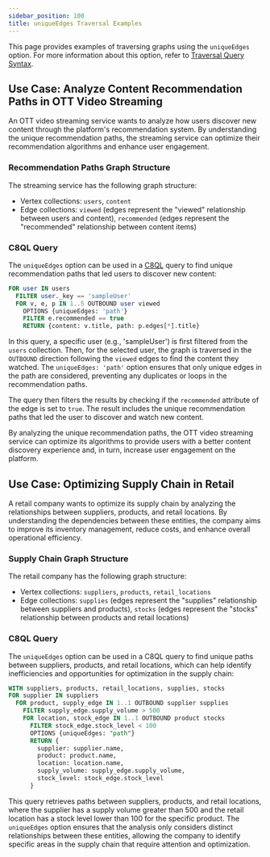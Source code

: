 ```yaml
---
sidebar_position: 100
title: uniqueEdges Traversal Examples
---
```


This page provides examples of traversing graphs using the `uniqueEdges` option. For more information about this option, refer to [Traversal Query Syntax](../graph-queries/traversal-queries/traversal-syntax.md).

## Use Case: Analyze Content Recommendation Paths in OTT Video Streaming

An OTT video streaming service wants to analyze how users discover new content through the platform's recommendation system. By understanding the unique recommendation paths, the streaming service can optimize their recommendation algorithms and enhance user engagement.

### Recommendation Paths Graph Structure

The streaming service has the following graph structure:

- Vertex collections: `users`, `content`
- Edge collections: `viewed` (edges represent the "viewed" relationship between users and content), `recommended` (edges represent the "recommended" relationship between content items)

### C8QL Query

The `uniqueEdges` option can be used in a [C8QL](../../../compute/queryworkers/queries/c8ql/) query to find unique recommendation paths that led users to discover new content:

```sql
FOR user IN users
  FILTER user._key == 'sampleUser'
  FOR v, e, p IN 1..5 OUTBOUND user viewed
    OPTIONS {uniqueEdges: 'path'}
    FILTER e.recommended == true
    RETURN {content: v.title, path: p.edges[*].title}
```

In this query, a specific user (e.g., 'sampleUser') is first filtered from the `users` collection. Then, for the selected user, the graph is traversed in the `OUTBOUND` direction following the `viewed` edges to find the content they watched. The `uniqueEdges: 'path'` option ensures that only unique edges in the path are considered, preventing any duplicates or loops in the recommendation paths.

The query then filters the results by checking if the `recommended` attribute of the edge is set to `true`. The result includes the unique recommendation paths that led the user to discover and watch new content.

By analyzing the unique recommendation paths, the OTT video streaming service can optimize its algorithms to provide users with a better content discovery experience and, in turn, increase user engagement on the platform.

## Use Case: Optimizing Supply Chain in Retail

A retail company wants to optimize its supply chain by analyzing the relationships between suppliers, products, and retail locations. By understanding the dependencies between these entities, the company aims to improve its inventory management, reduce costs, and enhance overall operational efficiency.

### Supply Chain Graph Structure

The retail company has the following graph structure:

- Vertex collections: `suppliers`, `products`, `retail_locations`
- Edge collections: `supplies` (edges represent the "supplies" relationship between suppliers and products), `stocks` (edges represent the "stocks" relationship between products and retail locations)

### C8QL Query

The `uniqueEdges` option can be used in a C8QL query to find unique paths between suppliers, products, and retail locations, which can help identify inefficiencies and opportunities for optimization in the supply chain:

```sql
WITH suppliers, products, retail_locations, supplies, stocks
FOR supplier IN suppliers
  FOR product, supply_edge IN 1..1 OUTBOUND supplier supplies
    FILTER supply_edge.supply_volume > 500
    FOR location, stock_edge IN 1..1 OUTBOUND product stocks
      FILTER stock_edge.stock_level < 100
      OPTIONS {uniqueEdges: "path"}
      RETURN {
        supplier: supplier.name,
        product: product.name,
        location: location.name,
        supply_volume: supply_edge.supply_volume,
        stock_level: stock_edge.stock_level
      }
```

This query retrieves paths between suppliers, products, and retail locations, where the supplier has a supply volume greater than 500 and the retail location has a stock level lower than 100 for the specific product. The `uniqueEdges` option ensures that the analysis only considers distinct relationships between these entities, allowing the company to identify specific areas in the supply chain that require attention and optimization.
